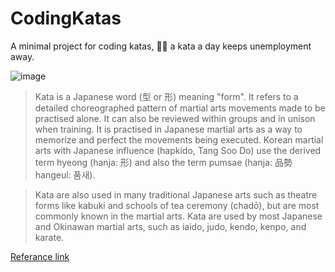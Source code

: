 # CodingKatas
A minimal project for coding katas, 🥷🏽 a kata a day keeps unemployment away.

![image](https://user-images.githubusercontent.com/38886930/207713230-778d5a13-f8da-46d3-90be-ec5592fac4b5.png)

> Kata is a Japanese word (型 or 形) meaning "form". It refers to a detailed choreographed pattern of martial arts movements made to be practised alone. It can also be reviewed within groups and in unison when training. It is practised in Japanese martial arts as a way to memorize and perfect the movements being executed. Korean martial arts with Japanese influence (hapkido, Tang Soo Do) use the derived term hyeong (hanja: 形) and also the term pumsae (hanja: 品勢 hangeul: 품새).

> Kata are also used in many traditional Japanese arts such as theatre forms like kabuki and schools of tea ceremony (chadō), but are most commonly known in the martial arts. Kata are used by most Japanese and Okinawan martial arts, such as iaido, judo, kendo, kenpo, and karate.

[Referance link](https://en.wikipedia.org/wiki/Kata)

